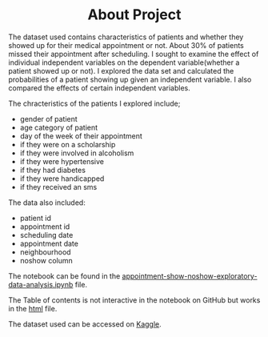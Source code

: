 <div id="header" align="center">
 <h1> About Project</h1>
 </div>
 
 The dataset used contains characteristics of patients and whether they showed up for their medical appointment or not. About 30% of patients missed their appointment
 after scheduling. I sought to examine the effect of individual independent variables on the dependent variable(whether a patient showed up or not). I explored the data 
 set and calculated the probabilities of a patient showing up given an independent variable. I also compared the effects of certain independent variables.
 
 The chracteristics of the patients I explored include;
 * gender of patient
 * age category of patient
 * day of the week of their appointment
 * if they were on a scholarship
 * if they were involved in alcoholism
 * if they were hypertensive
 * if they had diabetes 
 * if they were handicapped
 * if they received an sms
 
 The data also included:
 * patient id
 * appointment id
 * scheduling date
 * appointment date
 * neighbourhood
 * noshow column
 
 The notebook can be found in the [appointment-show-noshow-exploratory-data-analysis.ipynb](https://github.com/Outis09/Investiagating-medical-appointment-show-no-show/blob/main/appointment-show-noshow-exploratory-data-analysis.ipynb) file.
 
 The Table of contents is not interactive in the notebook on GitHub but works in the [html](https://htmlpreview.github.io/?https://github.com/Outis09/Investiagating-medical-appointment-show-no-show/blob/main/appointment-show-no-show.html) file.
 
 The dataset used can be accessed on [Kaggle](https://www.kaggle.com/datasets/joniarroba/noshowappointments).
